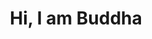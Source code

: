 ---
category: "hero index"
title: "Hi, I am Buddha"
content: "I am a software engineer from Nepal. Currently, I am working as a ReactJs Developer."
---